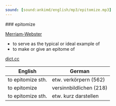 ```yaml
---
sound: [sound:ankimd/english/mp3/epitomize.mp3]
---
```


\### epitomize

[Merriam-Webster](https://www.merriam-webster.com/dictionary/epitomize)

- to serve as the typical or ideal example of
- to make or give an epitome of

[dict.cc](https://www.dict.cc/epitomize)

| English        | German       |
| -------------- | ------------ |
| to epitomize sth. | etw. verkörpern (562) |
| to epitomize | versinnbildlichen (218) |
| to epitomize sth. | etw. kurz darstellen |

